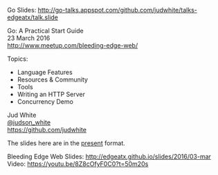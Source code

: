 Go Slides: http://go-talks.appspot.com/github.com/judwhite/talks-edgeatx/talk.slide

Go: A Practical Start Guide  
23 March 2016  
http://www.meetup.com/bleeding-edge-web/

Topics:
- Language Features
- Resources & Community
- Tools
- Writing an HTTP Server
- Concurrency Demo

Jud White  
[@judson_white](https://twitter.com/judson_white)  
https://github.com/judwhite

The slides here are in the [present](https://godoc.org/golang.org/x/tools/cmd/present) format.

Bleeding Edge Web Slides: http://edgeatx.github.io/slides/2016/03-mar  
Video: https://youtu.be/8Z8cOfyF0C0?t=50m20s
